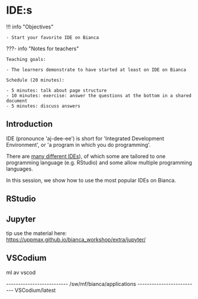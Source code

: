 # IDE:s

!!! info "Objectives" 

    - Start your favorite IDE on Bianca

???- info "Notes for teachers"

    Teaching goals:

    - The learners demonstrate to have started at least on IDE on Bianca

    Schedule (20 minutes):

    - 5 minutes: talk about page structure
    - 10 minutes: exercise: answer the questions at the bottom in a shared document
    - 5 minutes: discuss answers


## Introduction

IDE (pronounce 'aj-dee-ee') is short for 'Integrated Development Environment',
or 'a program in which you do programming'.

There are [many different IDEs](https://en.wikipedia.org/wiki/Comparison_of_integrated_development_environments)), 
of which some are tailored to one programming
language (e.g. RStudio) and some allow multiple programming languages.

In this session, we show how to use the most popular IDEs on Bianca.

## RStudio



## Jupyter

tip use the material here: <https://uppmax.github.io/bianca_workshop/extra/jupyter/>



## VSCodium

ml av vscod

-------------------------- /sw/mf/bianca/applications --------------------------
   VSCodium/latest

